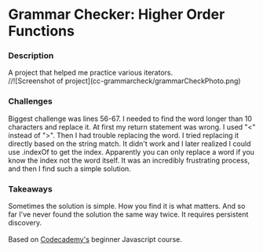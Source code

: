 <h1>Grammar Checker: Higher Order Functions</h1>
<h3>Description</h3>
A project that helped me practice various iterators.
<br>
//![Screenshot of project](cc-grammarcheck/grammarCheckPhoto.png)
<br>
<h3>Challenges</h3>
Biggest challenge was lines 56-67. I needed to find the word longer than 10 characters and replace it. At first my return statement was wrong. I used "<" instead of ">". Then I had trouble replacing the word. I tried replacing it directly based on the string match. It didn't work and I later realized I could use .indexOf to get the index. Apparently you can only replace a word if you know the index not the word itself. It was an incredibly frustrating process, and then I find such a simple solution.
<br>
<h3>Takeaways</h3>
Sometimes the solution is simple. How you find it is what matters. And so far I've never found the solution the same way twice. It requires persistent discovery.
<br>
<br>
Based on <a href="https://www.codecademy.com/learn/introduction-to-javascript">Codecademy's</a> beginner Javascript course.
